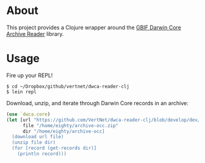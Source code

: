 # About

This project provides a Clojure wrapper around the [GBIF Darwin Core Archive Reader](http://code.google.com/p/darwincore/wiki/DarwinCoreArchiveReader) library.

# Usage

Fire up your REPL!

```shell
$ cd ~/Dropbox/github/vertnet/dwca-reader-clj
$ lein repl
```

Download, unzip, and iterate through Darwin Core records in an archive:

```clojure
(use `dwca.core)
(let [url "https://github.com/VertNet/dwca-reader-clj/blob/develop/dev/archive-occ.zip?raw=true"
      file "/home/eighty/archive-occ.zip"
      dir "/home/eighty/archive-occ]
  (download url file) 
  (unzip file dir) 
  (for [record (get-records dir)]
    (println record)))
```